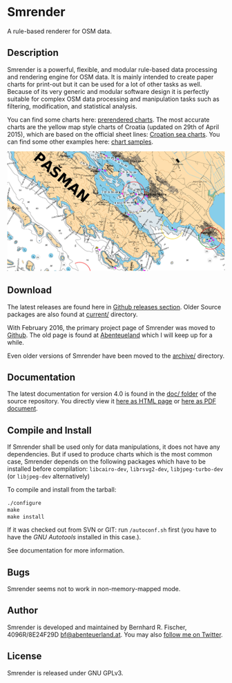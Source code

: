 # Smrender

A rule-based renderer for OSM data.

## Description

Smrender is a powerful, flexible, and modular rule-based data processing and rendering engine for
OSM data. It is mainly intended to create paper charts for print-out but it can
be used for a lot of other tasks as well. Because of its very generic
and modular software design it is perfectly suitable for complex OSM data
processing and manipulation tasks such as filtering, modification, and
statistical analysis.

You can find some charts here: [prerendered
charts](https://www.abenteuerland.at/download/smrender/charts/).  The most
accurate charts are the yellow map style charts of Croatia (updated on 29th of
April 2015), which are based on the official sheet lines: [Croation sea
charts](https://www.abenteuerland.at/download/smrender/charts/croatia/yellow_map/PDF/).
You can find some other examples here: [chart
samples](https://www.abenteuerland.at/download/smrender/samples/).

![sample_cutout.jpg](doc/sample_cutout.jpg)

## Download

The latest releases are found here in [Github releases section](https://github.com/rahra/smrender/releases).
Older Source packages are also found at
[current/](https://www.abenteuerland.at/download/smrender/current/) directory.

With February 2016, the primary project page of Smrender was moved to
[Github](https://github.com/rahra/smrender). The old page is found at
[Abenteueland](http://www.abenteuerland.at/smrender/) which I will keep up for
a while.

Even older versions of Smrender have been moved to the [archive/](https://www.abenteuerland.at/download/smrender/archive/) directory.

## Documentation

The latest documentation for version 4.0 is found in the [doc/
folder](https://github.com/rahra/smrender/tree/master/doc) of the source
repository. You directly view it [here as HTML
page](https://htmlpreview.github.io/?https://github.com/rahra/smrender/blob/master/doc/smrender.html)
or [here as PDF
document](https://github.com/rahra/smrender/raw/master/doc/smrender.pdf).

## Compile and Install

If Smrender shall be used only for data manipulations, it does not have any
dependencies. But if used to produce charts which is the most common case,
Smrender depends on the following packages which have to be installed before
compilation:
`libcairo-dev`, `librsvg2-dev`, `libjpeg-turbo-dev` (or `libjpeg-dev` alternatively)

To compile and install from the tarball:
```Shell
./configure
make
make install
```

If it was checked out from SVN or GIT: run `/autoconf.sh` first (you have to
have the *GNU Autotools* installed in this case.).

See documentation for more information.

## Bugs

Smrender seems not to work in non-memory-mapped mode.

## Author

Smrender is developed and maintained by Bernhard R. Fischer, 4096R/8E24F29D <bf@abenteuerland.at>.
You may also [follow me on Twitter](http://twitter.com/_Rahra_).

## License

Smrender is released under GNU GPLv3.


